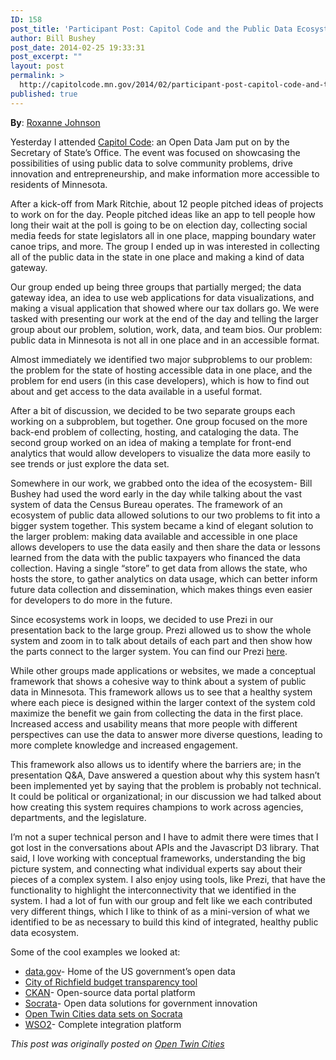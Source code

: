 ```yaml
---
ID: 158
post_title: 'Participant Post: Capitol Code and the Public Data Ecosystem'
author: Bill Bushey
post_date: 2014-02-25 19:33:31
post_excerpt: ""
layout: post
permalink: >
  http://capitolcode.mn.gov/2014/02/participant-post-capitol-code-and-the-public-data-ecosystem/
published: true
---
```

**By**: [Roxanne Johnson][1]

Yesterday I attended [Capitol Code][2]: an Open Data Jam put on by the Secretary of State’s Office. The event was focused on showcasing the possibilities of using public data to solve community problems, drive innovation and entrepreneurship, and make information more accessible to residents of Minnesota.

After a kick-off from Mark Ritchie, about 12 people pitched ideas of projects to work on for the day. People pitched ideas like an app to tell people how long their wait at the poll is going to be on election day, collecting social media feeds for state legislators all in one place, mapping boundary water canoe trips, and more. The group I ended up in was interested in collecting all of the public data in the state in one place and making a kind of data gateway.

Our group ended up being three groups that partially merged; the data gateway idea, an idea to use web applications for data visualizations, and making a visual application that showed where our tax dollars go. We were tasked with presenting our work at the end of the day and telling the larger group about our problem, solution, work, data, and team bios. Our problem: public data in Minnesota is not all in one place and in an accessible format.

Almost immediately we identified two major subproblems to our problem: the problem for the state of hosting accessible data in one place, and the problem for end users (in this case developers), which is how to find out about and get access to the data available in a useful format.

After a bit of discussion, we decided to be two separate groups each working on a subproblem, but together. One group focused on the more back-end problem of collecting, hosting, and cataloging the data. The second group worked on an idea of making a template for front-end analytics that would allow developers to visualize the data more easily to see trends or just explore the data set.

Somewhere in our work, we grabbed onto the idea of the ecosystem- Bill Bushey had used the word early in the day while talking about the vast system of data the Census Bureau operates. The framework of an ecosystem of public data allowed solutions to our two problems to fit into a bigger system together. This system became a kind of elegant solution to the larger problem: making data available and accessible in one place allows developers to use the data easily and then share the data or lessons learned from the data with the public taxpayers who financed the data collection. Having a single “store” to get data from allows the state, who hosts the store, to gather analytics on data usage, which can better inform future data collection and dissemination, which makes things even easier for developers to do more in the future.

Since ecosystems work in loops, we decided to use Prezi in our presentation back to the large group. Prezi allowed us to show the whole system and zoom in to talk about details of each part and then show how the parts connect to the larger system. You can find our Prezi [here][3].

While other groups made applications or websites, we made a conceptual framework that shows a cohesive way to think about a system of public data in Minnesota. This framework allows us to see that a healthy system where each piece is designed within the larger context of the system cold maximize the benefit we gain from collecting the data in the first place. Increased access and usability means that more people with different perspectives can use the data to answer more diverse questions, leading to more complete knowledge and increased engagement.

This framework also allows us to identify where the barriers are; in the presentation Q&A, Dave answered a question about why this system hasn’t been implemented yet by saying that the problem is probably not technical. It could be political or organizational; in our discussion we had talked about how creating this system requires champions to work across agencies, departments, and the legislature.

I’m not a super technical person and I have to admit there were times that I got lost in the conversations about APIs and the Javascript D3 library. That said, I love working with conceptual frameworks, understanding the big picture system, and connecting what individual experts say about their pieces of a complex system. I also enjoy using tools, like Prezi, that have the functionality to highlight the interconnectivity that we identified in the system. I had a lot of fun with our group and felt like we each contributed very different things, which I like to think of as a mini-version of what we identified to be as necessary to build this kind of integrated, healthy public data ecosystem.

Some of the cool examples we looked at:

*   [data.gov][4]- Home of the US government’s open data
*   [City of Richfield budget transparency tool][5]
*   [CKAN][6]- Open-source data portal platform
*   [Socrata][7]- Open data solutions for government innovation
*   [Open Twin Cities data sets on Socrata][8]
*   [WSO2][9]- Complete integration platform

*This post was originally posted on [Open Twin Cities][10]*

 [1]: https://twitter.com/roxLjohnson
 [2]: http://capitolcode.mn.gov/
 [3]: http://prezi.com/bcz4m35brttp/capitol-code-22214/?utm_campaign=share&utm_medium=copy
 [4]: http://www.data.gov/
 [5]: http://www.ci.richfield.mn.us/index.aspx?page=37&recordid=397
 [6]: http://ckan.org/
 [7]: http://www.socrata.com/
 [8]: https://communities.socrata.com/catalog/open-twin-cities/
 [9]: http://wso2.com/
 [10]: http://opentwincities.org/2014/02/23/capitol-code-and-the-public-data-ecosystem/